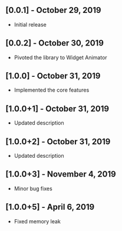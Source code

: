 ## [0.0.1] - October 29, 2019

* Initial release

## [0.0.2] - October 30, 2019

* Pivoted the library to Widget Animator

## [1.0.0] - October 31, 2019

* Implemented the core features

## [1.0.0+1] - October 31, 2019

* Updated description

## [1.0.0+2] - October 31, 2019

* Updated description

## [1.0.0+3] - November 4, 2019

* Minor bug fixes

## [1.0.0+5] - April 6, 2019

* Fixed memory leak